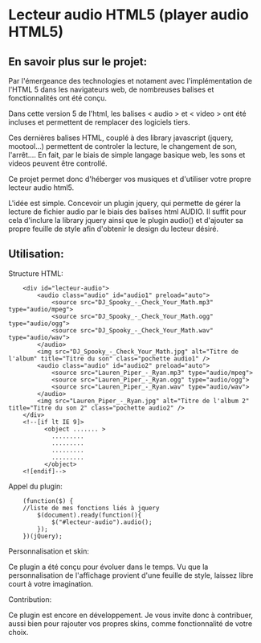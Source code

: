 Lecteur audio HTML5 (player audio HTML5)
===================


En savoir plus sur le projet:
-------------------

Par l'émergeance des technologies et notament avec l'implémentation de l'HTML 5 dans les navigateurs web, de nombreuses balises et fonctionnalités ont été conçu. 

Dans cette version 5 de l'html, les balises < audio > et < video > ont été incluses et permettent de remplacer des logiciels tiers.

Ces dernières balises HTML, couplé à des library javascript (jquery, mootool...) permettent de controler la lecture, le changement de son, l'arrêt.... En fait, par le biais de simple langage basique web, les sons et videos peuvent être controllé.

Ce projet permet donc d'héberger vos musiques et d'utiliser votre propre lecteur audio html5.

L'idée est simple. Concevoir un plugin jquery, qui permette de gérer la lecture de fichier audio par le biais des balises html AUDIO.
Il suffit pour cela d'inclure la library jquery ainsi que le plugin audio() et d'ajouter sa propre feuille de style afin d'obtenir le design du lecteur désiré.

Utilisation:
-------------------

Structure HTML:

		<div id="lecteur-audio">
			<audio class="audio" id="audio1" preload="auto">
				<source src="DJ_Spooky_-_Check_Your_Math.mp3" type="audio/mpeg">
				<source src="DJ_Spooky_-_Check_Your_Math.ogg" type="audio/ogg">
				<source src="DJ_Spooky_-_Check_Your_Math.wav" type="audio/wav">
			</audio>
			<img src="DJ_Spooky_-_Check_Your_Math.jpg" alt="Titre de l'album" title="Titre du son" class="pochette audio1" />
			<audio class="audio" id="audio2" preload="auto">
				<source src="Lauren_Piper_-_Ryan.mp3" type="audio/mpeg">
				<source src="Lauren_Piper_-_Ryan.ogg" type="audio/ogg">
				<source src="Lauren_Piper_-_Ryan.wav" type="audio/wav">
			</audio>
			<img src="Lauren_Piper_-_Ryan.jpg" alt="Titre de l'album 2" title="Titre du son 2" class="pochette audio2" />
		</div>
		<!--[if lt IE 9]>
			  <object ....... >
			    .........
			    .........
			    .........
			    .........
			  </object>
		<![endif]-->

Appel du plugin:

		(function($) {
		//liste de mes fonctions liés à jquery
			$(document).ready(function(){
				$("#lecteur-audio").audio();
			});
		})(jQuery);

Personnalisation et skin:

Ce plugin a été conçu pour évoluer dans le temps. Vu que la personnalisation de l'affichage provient d'une feuille de style, laissez libre court à votre imagination.


Contribution:

Ce plugin est encore en développement. Je vous invite donc à contribuer, aussi bien pour rajouter vos propres skins, comme fonctionnalité de votre choix.